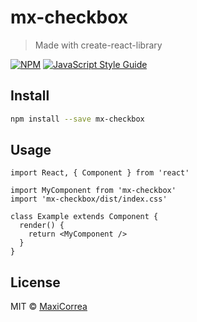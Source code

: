 # mx-checkbox

> Made with create-react-library

[![NPM](https://img.shields.io/npm/v/mx-checkbox.svg)](https://www.npmjs.com/package/mx-checkbox) [![JavaScript Style Guide](https://img.shields.io/badge/code_style-standard-brightgreen.svg)](https://standardjs.com)

## Install

```bash
npm install --save mx-checkbox
```

## Usage

```tsx
import React, { Component } from 'react'

import MyComponent from 'mx-checkbox'
import 'mx-checkbox/dist/index.css'

class Example extends Component {
  render() {
    return <MyComponent />
  }
}
```

## License

MIT © [MaxiCorrea](https://github.com/MaxiCorrea)
